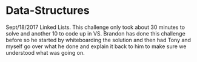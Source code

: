 # Data-Structures 







Sept/18/2017 Linked Lists.  This challenge only took about 30 minutes to solve and another 10 to code
up in VS. Brandon has done this challenge before so he started by whiteboarding the solution and then
had Tony and myself go over what he done and explain it back to him to make sure we understood what was
going on.